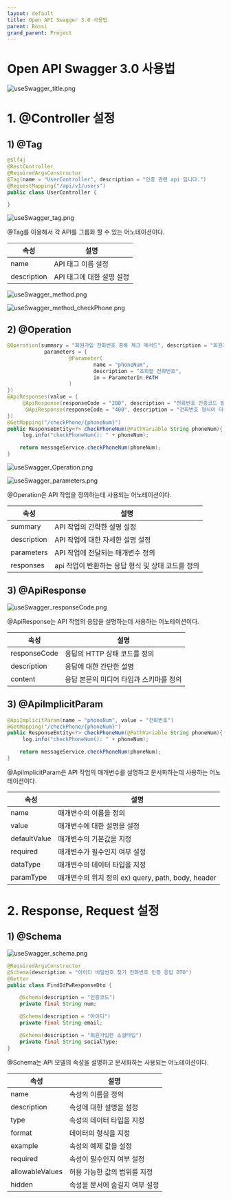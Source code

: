 ```yaml
---
layout: default
title: Open API Swagger 3.0 사용법  
parent: Bossi
grand_parent: Project
---
```


# Open API Swagger 3.0 사용법


![useSwagger_title.png](/assets/images/Project/Bossi/useSwagger/useSwagger_title.png)    
    

# 1. @Controller 설정
    
## 1) @Tag
``` java
@Slf4j
@RestController
@RequiredArgsConstructor
@Tag(name = "UserController", description = "인증 관련 api 입니다.")
@RequestMapping("/api/v1/users")
public class UserController {

}
```
![useSwagger_tag.png](/assets/images/Project/Bossi/useSwagger/useSwagger_tag.png)     
    
@Tag를 이용해서 각 API를 그룹화 할 수 있는 어노테이션이다. 
    

| 속성          | 설명               |
|-------------|------------------|
| name        | API 태그 이름 설정     |
| description | API 태그에 대한 설명 설정 |
    

![useSwagger_method.png](/assets/images/Project/Bossi/useSwagger/useSwagger_method.png)    

![useSwagger_method_checkPhone.png](/assets/images/Project/Bossi/useSwagger/useSwagger_method_checkPhone.png)

## 2) @Operation
```java 
@Operation(summary = "회원가입 전화번호 중복 체크 메서드", description = "회원가입 전화번호 중복 체크 메서드입니다.",
            parameters = {
                    @Parameter(
                            name = "phoneNum",
                            description = "조회할 전화번호",
                            in = ParameterIn.PATH
                    )
})
@ApiResponses(value = {
     @ApiResponse(responseCode = "200", description = "전화번호 인증코드 발급"),
      @ApiResponse(responseCode = "400", description = "전화번호 형식이 다름"),
})
@GetMapping("/checkPhone/{phoneNum}")
public ResponseEntity<?> checkPhoneNum(@PathVariable String phoneNum){
     log.info("checkPhoneNum(): " + phoneNum);

    return messageService.checkPhoneNum(phoneNum);
}
```
![useSwagger_Operation.png](/assets/images/Project/Bossi/useSwagger/useSwagger_Operation.png)
     

![useSwagger_parameters.png](/assets/images/Project/Bossi/useSwagger/useSwagger_parameters.png)         

@Operation은 API 작업을 정의하는데 사용되는 어노테이션이다.  

| 속성          | 설명                  |
|-------------|---------------------|
| summary        | API 작업의 간략한 설명 설정   |
| description | API 작업에 대한 자세한 설명 설정 |
| parameters | API 작업에 전달되는 매개변수 정의 |
| responses | api 작업이 반환하는 응답 형식 및 상태 코드를 정의     |


## 3) @ApiResponse    
![useSwagger_responseCode.png](/assets/images/Project/Bossi/useSwagger/useSwagger_responseCode.png)
       
@ApiResponse는 API 작업의 응답을 설명하는데 사용하는 어노테이션이다. 

| 속성          | 설명                  |
|-------------|---------------------|
| responseCode        | 응답의 HTTP 상태 코드를 정의   |
| description | 응답에 대한 간단한 설명 |
| content | 응답 본문의 미디어 타입과 스키마를 정의     |


## 3) @ApiImplicitParam    
~~~ java
@ApiImplicitParam(name = "phoneNum", value = "전화번호")
@GetMapping("/checkPhone/{phoneNum}")
public ResponseEntity<?> checkPhoneNum(@PathVariable String phoneNum){
     log.info("checkPhoneNum(): " + phoneNum);

    return messageService.checkPhoneNum(phoneNum);
}
~~~    
@ApiImplicitParam은 API 작업의 매개변수를 설명하고 문서화하는데 사용하는 어노테이션이다.         

| 속성          | 설명                  |
|-------------|---------------------|
| name        | 매개변수의 이름을 정의   |
| value | 매개변수에 대한 설명을 설정 |
| defaultValue | 매개변수의 기본값을 지정     |
| required | 매개변수가 필수인지 여부 설정     |
| dataType | 매개변수의 데이터 타입을 지정  |
| paramType | 매개변수의 위치 정의 ex) query, path, body, header   |    
      
    
# 2. Response, Request 설정    
    
## 1) @Schema
![useSwagger_schema.png](/assets/images/Project/Bossi/useSwagger/useSwagger_schema.png)
```java
@RequiredArgsConstructor
@Schema(description = "아이디 비밀번호 찾기 전화번호 인증 응답 DTO")
@Getter
public class FindIdPwResponseDto {

    @Schema(description = "인증코드")
    private final String num;

    @Schema(description = "아이디")
    private final String email;

    @Schema(description = "회원가입한 소셜타입")
    private final String socialType;
}

```    
    
@Schema는 API 모델의 속성을 설명하고 문서화하는 사용되는 어노테이션이다.     


| 속성          | 설명                |
|-------------|-------------------|
| name        | 속성의 이름을 정의        |
| description | 속성에 대한 설명을 설정     |
| type | 속성의 데이터 타입을 지정    |
| format | 데이터의 형식을 지정       |
| example | 속성의 예제 값을 설정      |
| required | 속성이 필수인지 여부 설정    |    
| allowableValues | 허용 가능한 값의 범위를 지정  |    
| hidden | 속성을 문서에 숨길지 여부 설정 |    
